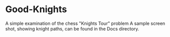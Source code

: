 # Good-Knights
A simple examination of the chess "Knights Tour" problem
A sample screen shot, showing knight paths, can be found in the Docs directory.

